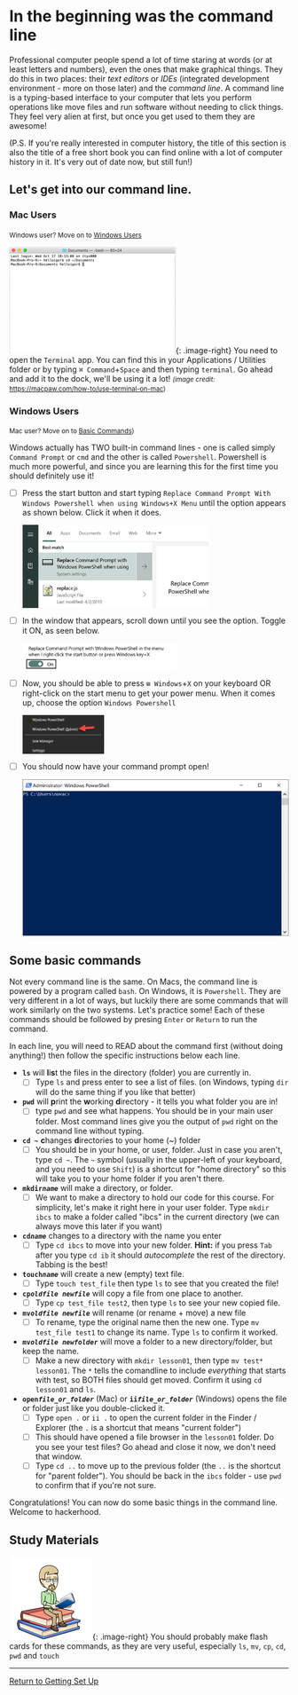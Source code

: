 # In the beginning was the command line

Professional computer people spend a lot of time staring at words (or at least letters and numbers), even the ones that make graphical things. They do this in two places: their *text editors* or *IDEs* (integrated development environment - more on those later) and the *command line*. A command line is a typing-based interface to your computer that lets you perform operations like move files and run software without needing to click things. They feel very alien at first, but once you get used to them they are awesome!

(P.S. If you're really interested in computer history, the title of this section is also the title of a free short book you can find online with a lot of computer history in it. It's very out of date now, but still fun!)

## Let's get into our command line.

### Mac Users

<small>Windows user? Move on to [Windows Users](#windows-users)</small>

![Mac Terminal Window](media/01/img000_mac_terminal.png){: .image-right}
You need to open the `Terminal` app. You can find this in your Applications / Utilities folder or by typing `⌘ Command`+`Space` and then typing `terminal`. Go ahead and add it to the dock, we'll be using it a lot! <small>*(image credit:* https://macpaw.com/how-to/use-terminal-on-mac)</small>

### Windows Users

<small>Mac user? Move on to [Basic Commands](#some-basic-commands))</small>

Windows actually has TWO built-in command lines - one is called simply `Command Prompt` or `cmd` and the other is called `Powershell`. Powershell is much more powerful, and since you are learning this for the first time you should definitely use it! 

- [ ]  Press the start button and start typing `Replace Command Prompt With Windows Powershell when using Windows+X Menu` until the option appears as shown below. Click it when it does.
   
   <img alt="Command in Start Menu" src="media/01/img001_replace_command_prompt_option.png" height=150 align=center>

- [ ]  In the window that appears, scroll down until you see the option. Toggle it ON, as seen below.
  
   <img alt="Togggle Item" src="media/01/img002_replace_toggle.png" height=50 align=center>

- [ ] Now, you should be able to press `⊞ Windows`+`X` on your keyboard OR right-click on the start menu to get your power menu. When it comes up, choose the option `Windows Powershell`
  
    <img alt="Powershell Admin" src="media/01/img003_powershell_admin.png" height=70 align=center>

- [ ] You should now have your command prompt open!
  
   ![Powershell Window](media/01/img005_powershell_window.png)

## Some basic commands

Not every command line is the same. On Macs, the command line is powered by a program called `bash`. On Windows, it is `Powershell`.  They are very different in a lot of ways, but luckily there are some commands that will work similarly on the two systems. Let's practice some! Each of these commands should be followed by presing `Enter` or `Return` to run the command. 

In each line, you will need to READ about the command first (without doing anything!) then follow the specific instructions below each line.

* **`ls`** will **l**i**s**t the files in the directory (folder) you are currently in. 
  - [ ] Type `ls` and press enter to see a list of files. (on Windows, typing `dir` will do the same thing if you like that better)
  
* **`pwd`** will **p**rint the **w**orking **d**irectory - it tells you what folder you are in! 
  - [ ] type `pwd` and see what happens. You should be in your main user folder. Most command lines give you the output of `pwd` right on the command line without typing.
  
* **`cd ~`** **c**hanges **d**irectories to your home (~) folder
  - [ ] You should be in your home, or user, folder. Just in case you aren't, type `cd ~`. The `~` symbol (usually in the upper-left of your keyboard, and you need to use `Shift`) is a shortcut for "home directory" so this will take you to your home folder if you aren't there.
  
* **`mkdir`*`name`*** will make a directory, or folder. 
  - [ ] We want to make a directory to hold our code for this course. For simplicity, let's make it right here in your user folder. Type `mkdir ibcs` to make a folder called "ibcs" in the current directory (we can always move this later if you want)
  
* **`cd`*`name`*** changes to a directory with the name you enter
  - [ ] Type `cd ibcs` to move into your new folder. **Hint:** if you press `Tab` after you type `cd ib` it should *autocomplete* the rest of the directory. Tabbing is the best!
  
* **`touch`*`name`*** will create a new (empty) text file. 
  - [ ] Type `touch test_file` then type `ls` to see that you created the file!
  
* **`cp`*`oldfile newfile`*** will copy a file from one place to another. 
  - [ ] Type `cp test_file test2`, then type `ls` to see your new copied file.
  
* **`mv`*`oldfile newfile`*** will rename (or rename + move) a new file 
  - [ ] To rename, type the original name then the new one. Type `mv test_file test1` to change its name. Type `ls` to confirm it worked.
* **`mv`*`oldfile newfolder`*** will move a folder to a new directory/folder, but keep the name.
  - [ ] Make a new directory with `mkdir lesson01`, then type `mv test* lesson01`. The `*` tells the comandline to include *everything* that starts with test, so BOTH files should get moved. Confirm it using `cd lesson01` and `ls`.
  
* **`open`*`file_or_folder`*** (Mac) or **`ii`*`file_or_folder`*** (Windows) opens the file or folder just like you double-clicked it.
  - [ ] Type `open .` or `ii .` to open the current folder in the Finder / Explorer (the `.` is a shortcut that means "current folder")
  - [ ] This should have opened a file browser in the `lesson01` folder. Do you see your test files? Go ahead and close it now, we don't need that window.
  - [ ] Type `cd ..` to move up to the previous folder (the `..` is the shortcut for "parent folder"). You should be back in the `ibcs` folder - use `pwd` to confirm that if you're not sure.

Congratulations! You can now do some basic things in the command line. Welcome to hackerhood.                                                           
## Study Materials

![Bitmoji Books](media/00/bitmoji_books.png){: .image-right}
You should probably make flash cards for these commands, as they are very useful, especially `ls`, `mv`, `cp`, `cd`, `pwd` and `touch`


----

[Return to Getting Set Up](01_Getting_Set_Up.md)